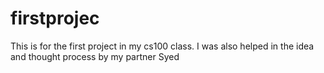 # firstprojec
This is for the first project in my cs100 class.
I was also helped in the idea and thought process by my partner Syed

